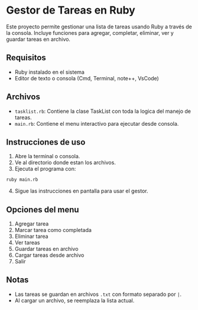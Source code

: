 # Gestor de Tareas en Ruby

Este proyecto permite gestionar una lista de tareas usando Ruby a través de la consola. Incluye funciones para agregar, completar, eliminar, ver y guardar tareas en archivo.

## Requisitos

- Ruby instalado en el sistema
- Editor de texto o consola (Cmd, Terminal, note++, VsCode)

## Archivos

- `tasklist.rb`: Contiene la clase TaskList con toda la logica del manejo de tareas.
- `main.rb`: Contiene el menu interactivo para ejecutar desde consola.

## Instrucciones de uso

1. Abre la terminal o consola.
2. Ve al directorio donde estan los archivos.
3. Ejecuta el programa con:

```bash
ruby main.rb
```

4. Sigue las instrucciones en pantalla para usar el gestor.

## Opciones del menu

1. Agregar tarea  
2. Marcar tarea como completada  
3. Eliminar tarea  
4. Ver tareas  
5. Guardar tareas en archivo  
6. Cargar tareas desde archivo  
7. Salir

## Notas

- Las tareas se guardan en archivos `.txt` con formato separado por `|`.
- Al cargar un archivo, se reemplaza la lista actual.
